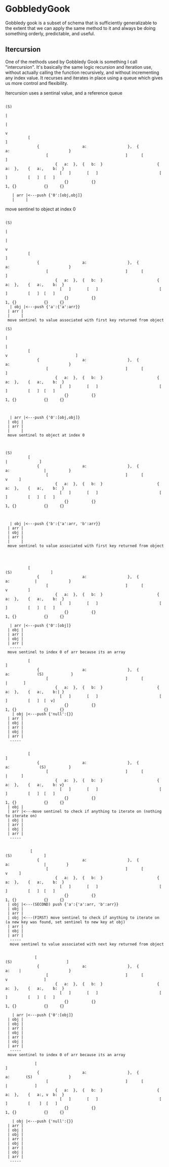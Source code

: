 # GobbledyGook

Gobbledy gook is a subset of schema that is sufficiently generalizable to the extent that we can apply the same method to it and always be doing something orderly, predictable, and useful.


## Itercursion
One of the methods used by Gobbledy Gook is something I call "intercursion". It's basically the same logic recursion and iteration use, without actually calling the function recursively, and without incrementing any index value. It recurses and iterates in place using a queue which gives us more control and flexibility. 

Itercursion uses a sentinal value, and a reference queue 



                                                                                                                  (S)
                                                                                                                   |                                       
                                                                                                                   |
                                                                                                                   v
              [                                                                                                    ]   
                  {                   a:                  },  {                    a:                          }    
                      [                                  ]      [                                         ]         
                          {   a:  },  {   b:  }                        {   a:  },    {   a:,    b:  }             
                            [   ]       [   ]                           [     ]         [   ]  [   ]                  
                              {}          {}                             1, {}            {}     {}                

       | arr |<---push {'0':[obj,obj]}
       |     |
move sentinel to object at index 0



                                                                                        (S)
                                                                                         |                                       
                                                                                         |
                                                                                         v
              [                                                                                                    ]   
                  {                   a:                  },  {                    a:                          }    
                      [                                  ]      [                                         ]         
                          {   a:  },  {   b:  }                        {   a:  },    {   a:,    b:  }             
                            [   ]       [   ]                           [     ]         [   ]  [   ]                  
                              {}          {}                             1, {}            {}     {}                
      | obj |<---push {'a':{'a':arr}}
     | arr | 
     |     |                                                                                                         
     move sentinel to value associated with first key returned from object
                                                                                  (S)
                                                                                   |
                                                                                   |   
              [                                                                    v                              ]   
                  {                   a:                  },  {                    a:                          }    
                      [                                  ]      [                                         ]         
                          {   a:  },  {   b:  }                        {   a:  },    {   a:,    b:  }             
                            [   ]       [   ]                           [     ]         [   ]  [   ]                  
                              {}          {}                             1, {}            {}     {}                


      
      | arr |<---push {'0':[obj,obj]}
     | obj |
     | arr | 
     |     |  
     move sentinel to object at index 0      
      
                                                                                                         
                                                                                                   (S)       
              [                                                                                     |              ]   
                  {                   a:                  },  {                    a:               |          }    
                      [                                  ]      [                                   v     ]         
                          {   a:  },  {   b:  }                        {   a:  },    {   a:,    b:  }             
                            [   ]       [   ]                           [     ]         [   ]  [   ]                  
                              {}          {}                             1, {}            {}     {}             
       

                
      | obj |<---push {'b':{'a':arr, 'b':arr}}
     | arr |
     | obj |
     | arr | 
     |     |    
     move sentinel to value associated with first key returned from object  
    
        
      
      
              [                                                                                (S)                 ]   
                  {                   a:                  },  {                    a:           |              }    
                      [                                  ]      [                               v         ]         
                          {   a:  },  {   b:  }                        {   a:  },    {   a:,    b:  }             
                            [   ]       [   ]                           [     ]         [   ]  [   ]                  
                              {}          {}                             1, {}            {}     {}             
        
      | arr |<---push {'0':[obj]}
     | obj |
     | arr |
     | obj |
     | arr | 
      -----    
     move sentinel to index 0 of arr because its an array
     
              [                                                                                                    ]   
                  {                   a:                  },  {                    a:            (S)            }    
                      [                                  ]      [                                 |       ]         
                          {   a:  },  {   b:  }                        {   a:  },    {   a:,    b:| }             
                            [   ]       [   ]                           [     ]         [   ]  [  v]                  
                              {}          {}                             1, {}            {}     {}             
       | obj |<---push {'null':{}}
     | arr |
     | obj |
     | arr |
     | obj |
     | arr | 
      -----    
      

              [                                                                                                    ]   
                  {                   a:                  },  {                    a:             (S)          }    
                      [                                  ]      [                                  |      ]         
                          {   a:  },  {   b:  }                        {   a:  },    {   a:,    b: v}             
                            [   ]       [   ]                           [     ]         [   ]  [   ]                  
                              {}          {}                             1, {}            {}     {}             
     | obj |
     | arr |<---move sentinel to check if anything to iterate on (nothing to iterate on)
     | obj |
     | arr |
     | obj |
     | arr | 
      -----    
     
     
               [                                                                                   (S)              ]   
                  {                   a:                  },  {                    a:               |         }    
                      [                                  ]      [                                   v     ]         
                          {   a:  },  {   b:  }                        {   a:  },    {   a:,    b:  }             
                            [   ]       [   ]                           [     ]         [   ]  [   ]                  
                              {}          {}                             1, {}            {}     {}             
     | obj |<---(SECOND) push {'a':{'a':arr, 'b':arr}}
     | obj |
     | arr |
     | obj |<---(FIRST) move sentinel to check if anything to iterate on (a new key was found, set sentinel to new key at obj)
     | arr |
     | obj |
     | arr | 
      -----    
      move sentinel to value associated with next key returned from object  

      
                 [                                                                      (S)                        ]   
                  {                   a:                  },  {                    a:    |                     }    
                      [                                  ]      [                        v                ]         
                          {   a:  },  {   b:  }                        {   a:  },    {   a:,    b:  }             
                            [   ]       [   ]                           [     ]         [   ]  [   ]                  
                              {}          {}                             1, {}            {}     {}             
      
       | arr |<---push {'0':[obj]}
     | obj |
     | obj |
     | arr |
     | obj |
     | arr |
     | obj |
     | arr | 
      -----    
     move sentinel to index 0 of arr because its an array
      
                 [                                                                                                 ]   
                  {                   a:                  },  {                    a:       (S)                }    
                      [                                  ]      [                            |            ]         
                          {   a:  },  {   b:  }                        {   a:  },    {   a:, v  b:  }             
                            [   ]       [   ]                           [     ]         [    ]  [   ]                  
                              {}          {}                             1, {}            {}     {}             
      
       | obj |<---push {'null':{}}
     | arr |
     | obj |
     | obj |
     | arr |
     | obj |
     | arr |
     | obj |
     | arr | 
      -----    
      
      
      
 
      
